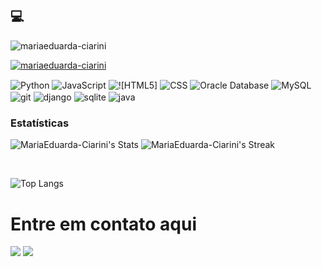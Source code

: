 ##  💻
<p align="left"> <img src="https://komarev.com/ghpvc/?username=mariaeduarda-ciarini&label=Profile%20views&color=0e75b6&style=flat" alt="mariaeduarda-ciarini" /> </p>
<p align="left"> <a href="https://github.com/ryo-ma/github-profile-trophy"><img src="https://github-profile-trophy.vercel.app/?username=mariaeduarda-ciarini" alt="mariaeduarda-ciarini" /></a> </p>

<div style="display: inline_block">
  <img align="center" alt="Python" src ="https://img.shields.io/badge/Python-14354C?style=for-the-badge&logo=python&logoColor=blue"/>
  <img align="center" alt="JavaScript" src ="https://img.shields.io/badge/JavaScript-323330?style=for-the-badge&logo=javascript&logoColor=F7DF1E"/>
  <img align="center" alt="![HTML5]" src ="https://img.shields.io/badge/html5-%23E34F26.svg?style=for-the-badge&logo=html5&logoColor=white"/>
  <img align="center" alt="CSS" src ="https://img.shields.io/badge/CSS3-1572B6?style=for-the-badge&logo=css3&logoColor=white"/>
  <img align="center" alt="Oracle Database" src ="https://img.shields.io/badge/Oracle-F80000?style=for-the-badge&logo=Oracle&logoColor=white">
  <img align="center" alt="MySQL" src ="https://img.shields.io/badge/MySQL-005C84?style=for-the-badge&logo=mysql&logoColor=white"/>
  <img align="center" alt="git" src ="https://img.shields.io/badge/GIT-E44C30?style=for-the-badge&logo=git&logoColor=white"/>
  <img align="center" alt="django" src="https://img.shields.io/badge/Django-092E20?style=for-the-badge&logo=django&logoColor=white"/>
  <img align="center" alt="sqlite"src="https://img.shields.io/badge/SQLite-07405E?style=for-the-badge&logo=sqlite&logoColor=white"/>
  <img align="center" alt="java"src="https://img.shields.io/badge/Java-ED8B00?style=for-the-badge&logo=openjdk&logoColor=black"
  </div>

### Estatísticas <br>
![MariaEduarda-Ciarini's Stats](https://github-readme-stats.vercel.app/api?username=MariaEduarda-Ciarini&theme=midnight-purple&show_icons=true&hide_border=true&count_private=true) ![MariaEduarda-Ciarini's Streak](https://github-readme-streak-stats.herokuapp.com/?user=MariaEduarda-Ciarini&theme=midnight-purple&hide_border=true)
    

<div style="display: inline_block">
 <br>
  
 ![Top Langs](https://github-readme-stats.vercel.app/api/top-langs/?username=MariaEduarda-Ciarini&layout=compact)

</div>
<div style="display: inline_block">

# Entre em contato aqui

<a href="mailto:dudaciarinii@gmail.com"><img src="https://img.shields.io/badge/Gmail-D14836?style=for-the-badge&logo=gmail&logoColor=white" target="_blank"></a>
<a href="https://www.linkedin.com/in/maria-eduarda-ciarini-b97ab6270/"><img src="https://img.shields.io/badge/LinkedIn-0077B5?style=for-the-badge&logo=linkedin&logoColor=white" target="_blank"></a>

